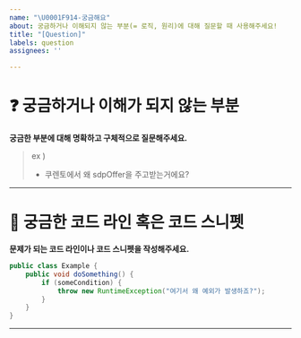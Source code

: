 ```yaml
---
name: "\U0001F914-궁금해요"
about: 궁금하거나 이해되지 않는 부분(= 로직, 원리)에 대해 질문할 때 사용해주세요!
title: "[Question]"
labels: question
assignees: ''

---
```


# ❓ 궁금하거나 이해가 되지 않는 부분

**궁금한 부분에 대해 명확하고 구체적으로 질문해주세요.**

> ex ) 
> - 쿠렌토에서 왜 sdpOffer을 주고받는거에요?

---

# 📑 궁금한 코드 라인 혹은 코드 스니펫

**문제가 되는 코드 라인이나 코드 스니펫을 작성해주세요.**

```java
public class Example {
    public void doSomething() {
        if (someCondition) {
            throw new RuntimeException("여기서 왜 예외가 발생하죠?");
        }
    }
}
```

---
